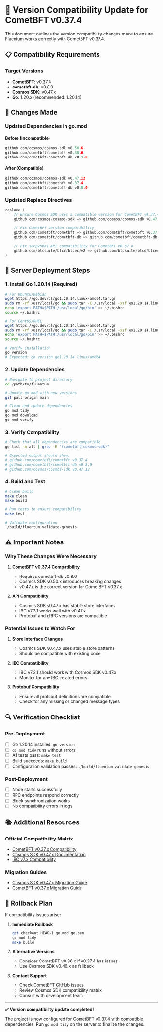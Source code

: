 # 🔧 Version Compatibility Update for CometBFT v0.37.4

This document outlines the version compatibility changes made to ensure Fluentum works correctly with CometBFT v0.37.4.

## 📋 Compatibility Requirements

### Target Versions
- **CometBFT**: v0.37.4
- **cometbft-db**: v0.8.0
- **Cosmos SDK**: v0.47.x
- **Go**: 1.20.x (recommended: 1.20.14)

## 🔄 Changes Made

### Updated Dependencies in go.mod

#### Before (Incompatible)
```go
github.com/cosmos/cosmos-sdk v0.50.6
github.com/cometbft/cometbft v0.38.6
github.com/cometbft/cometbft-db v0.9.0
```

#### After (Compatible)
```go
github.com/cosmos/cosmos-sdk v0.47.12
github.com/cometbft/cometbft v0.37.4
github.com/cometbft/cometbft-db v0.8.0
```

### Updated Replace Directives
```go
replace (
    // Ensure Cosmos SDK uses a compatible version for CometBFT v0.37.4
    github.com/cosmos/cosmos-sdk => github.com/cosmos/cosmos-sdk v0.47.12
    
    // Fix CometBFT version compatibility
    github.com/cometbft/cometbft => github.com/cometbft/cometbft v0.37.4
    github.com/cometbft/cometbft-db => github.com/cometbft/cometbft-db v0.8.0
    
    // Fix secp256k1 API compatibility for CometBFT v0.37.4
    github.com/btcsuite/btcd/btcec/v2 => github.com/btcsuite/btcd/btcec/v2 v2.2.1
)
```

## 🚀 Server Deployment Steps

### 1. Install Go 1.20.14 (Required)
```bash
# For Ubuntu/Debian
wget https://go.dev/dl/go1.20.14.linux-amd64.tar.gz
sudo rm -rf /usr/local/go && sudo tar -C /usr/local -xzf go1.20.14.linux-amd64.tar.gz
echo 'export PATH=$PATH:/usr/local/go/bin' >> ~/.bashrc
source ~/.bashrc

# For CentOS/RHEL
wget https://go.dev/dl/go1.20.14.linux-amd64.tar.gz
sudo rm -rf /usr/local/go && sudo tar -C /usr/local -xzf go1.20.14.linux-amd64.tar.gz
echo 'export PATH=$PATH:/usr/local/go/bin' >> ~/.bashrc
source ~/.bashrc

# Verify installation
go version
# Expected: go version go1.20.14 linux/amd64
```

### 2. Update Dependencies
```bash
# Navigate to project directory
cd /path/to/fluentum

# Update go.mod with new versions
git pull origin main

# Clean and update dependencies
go mod tidy
go mod download
go mod verify
```

### 3. Verify Compatibility
```bash
# Check that all dependencies are compatible
go list -m all | grep -E "(cometbft|cosmos-sdk)"

# Expected output should show:
# github.com/cometbft/cometbft v0.37.4
# github.com/cometbft/cometbft-db v0.8.0
# github.com/cosmos/cosmos-sdk v0.47.12
```

### 4. Build and Test
```bash
# Clean build
make clean
make build

# Run tests to ensure compatibility
make test

# Validate configuration
./build/fluentum validate-genesis
```

## ⚠️ Important Notes

### Why These Changes Were Necessary

1. **CometBFT v0.37.4 Compatibility**
   - Requires cometbft-db v0.8.0
   - Cosmos SDK v0.50.x introduces breaking changes
   - v0.47.x is the correct version for CometBFT v0.37.x

2. **API Compatibility**
   - Cosmos SDK v0.47.x has stable store interfaces
   - IBC v7.3.1 works well with v0.47.x
   - Protobuf and gRPC versions are compatible

### Potential Issues to Watch For

1. **Store Interface Changes**
   - Cosmos SDK v0.47.x uses stable store patterns
   - Should be compatible with existing code

2. **IBC Compatibility**
   - IBC v7.3.1 should work with Cosmos SDK v0.47.x
   - Monitor for any IBC-related errors

3. **Protobuf Compatibility**
   - Ensure all protobuf definitions are compatible
   - Check for any missing or changed message types

## 🔍 Verification Checklist

### Pre-Deployment
- [ ] Go 1.20.14 installed: `go version`
- [ ] `go mod tidy` runs without errors
- [ ] All tests pass: `make test`
- [ ] Build succeeds: `make build`
- [ ] Configuration validation passes: `./build/fluentum validate-genesis`

### Post-Deployment
- [ ] Node starts successfully
- [ ] RPC endpoints respond correctly
- [ ] Block synchronization works
- [ ] No compatibility errors in logs

## 📚 Additional Resources

### Official Compatibility Matrix
- [CometBFT v0.37.x Compatibility](https://docs.cometbft.com/v0.37/)
- [Cosmos SDK v0.47.x Documentation](https://docs.cosmos.network/v0.47/)
- [IBC v7.x Compatibility](https://ibc.cosmos.network/)

### Migration Guides
- [Cosmos SDK v0.47.x Migration Guide](https://docs.cosmos.network/v0.47/migrations/upgrading)
- [CometBFT v0.37.x Migration Guide](https://docs.cometbft.com/v0.37/migrations/)

## 🚨 Rollback Plan

If compatibility issues arise:

1. **Immediate Rollback**
   ```bash
   git checkout HEAD~1 go.mod go.sum
   go mod tidy
   make build
   ```

2. **Alternative Versions**
   - Consider CometBFT v0.36.x if v0.37.4 has issues
   - Use Cosmos SDK v0.46.x as fallback

3. **Contact Support**
   - Check CometBFT GitHub issues
   - Review Cosmos SDK compatibility matrix
   - Consult with development team

---

**✅ Version compatibility update completed!**

The project is now configured for CometBFT v0.37.4 with compatible dependencies. Run `go mod tidy` on the server to finalize the changes. 